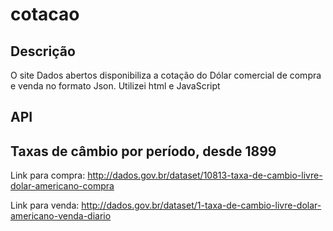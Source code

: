 # cotacao
## Descrição

O site Dados abertos disponibiliza a cotação do Dólar comercial de compra e venda no formato Json. Utilizei html e JavaScript

## 
API 
--
Taxas de câmbio por período, desde 1899
--
Link para compra: http://dados.gov.br/dataset/10813-taxa-de-cambio-livre-dolar-americano-compra

Link para venda: http://dados.gov.br/dataset/1-taxa-de-cambio-livre-dolar-americano-venda-diario
